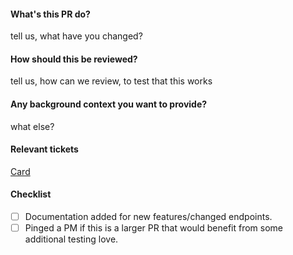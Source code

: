 #### What's this PR do?
tell us, what have you changed?

#### How should this be reviewed?
tell us, how can we review, to test that this works

#### Any background context you want to provide?
what else?

#### Relevant tickets
[Card](url_goes_here)

#### Checklist
- [ ] Documentation added for new features/changed endpoints.
- [ ] Pinged a PM if this is a larger PR that would benefit from some additional testing love.